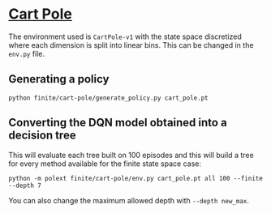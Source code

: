 # [Cart Pole](https://www.gymlibrary.dev/environments/classic_control/cart_pole/)

The environment used is `CartPole-v1` with the state space discretized where each dimension is split into linear bins.
This can be changed in the ``env.py`` file.

## Generating a policy

```
python finite/cart-pole/generate_policy.py cart_pole.pt
```

## Converting the DQN model obtained into a decision tree

This will evaluate each tree built on 100 episodes and this will build a tree for every method available for the finite state space case:

```
python -m polext finite/cart-pole/env.py cart_pole.pt all 100 --finite --depth 7
```

You can also change the maximum allowed depth with ``--depth new_max``.
